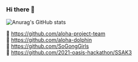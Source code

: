 ### Hi there 👋

<!--
**soda723/soda723** is a ✨ _special_ ✨ repository because its `README.md` (this file) appears on your GitHub profile.

Here are some ideas to get you started:

- 🔭 I’m currently working on ...
- 🌱 I’m currently learning ...
- 👯 I’m looking to collaborate on ...
- 🤔 I’m looking for help with ...
- 💬 Ask me about ...
- 📫 How to reach me: ...
- 😄 Pronouns: ...
- ⚡ Fun fact: ...
-->
![Anurag's GitHub stats](https://github-readme-stats.vercel.app/api?username=soda723&show_icons=true&theme=radical)


🍕 https://github.com/aloha-project-team   
🎡 https://github.com/aloha-dolphin    
🍅 https://github.com/SoGongGirls    
🍚 https://github.com/2021-oasis-hackathon/SSAK3   
